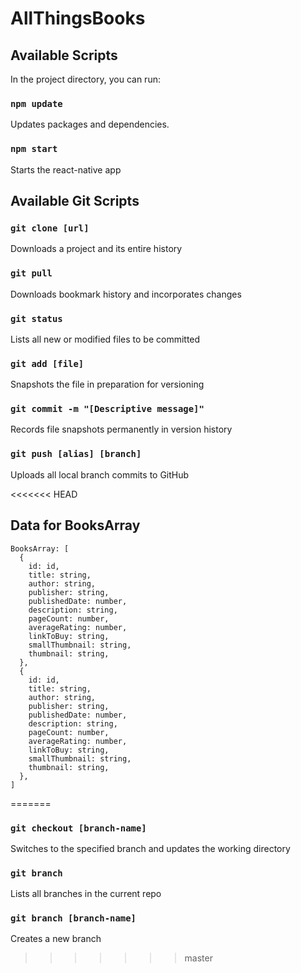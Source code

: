 # AllThingsBooks

## Available Scripts

In the project directory, you can run:

### `npm update`

Updates packages and dependencies.

### `npm start`

Starts the react-native app

## Available Git Scripts

### `git clone [url]`

Downloads a project and its entire history

### `git pull`

Downloads bookmark history and incorporates changes

### `git status`

Lists all new or modified files to be committed

### `git add [file]`

Snapshots the file in preparation for versioning

### `git commit -m "[Descriptive message]"`

Records file snapshots permanently in version history

### `git push [alias] [branch]`

Uploads all local branch commits to GitHub

<<<<<<< HEAD
## Data for BooksArray

```
BooksArray: [
  {
    id: id,
    title: string,
    author: string,
    publisher: string,
    publishedDate: number,
    description: string,
    pageCount: number,
    averageRating: number,
    linkToBuy: string,
    smallThumbnail: string,
    thumbnail: string,
  },
  {
    id: id,
    title: string,
    author: string,
    publisher: string,
    publishedDate: number,
    description: string,
    pageCount: number,
    averageRating: number,
    linkToBuy: string,
    smallThumbnail: string,
    thumbnail: string,
  },
]
```
=======
### `git checkout [branch-name]`

Switches to the specified branch and updates the working directory

### `git branch`

Lists all branches in the current repo

### `git branch [branch-name]`

Creates a new branch
>>>>>>> master
